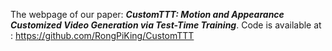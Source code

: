 The webpage of our paper: ___CustomTTT: Motion and Appearance Customized Video Generation via Test-Time Training___.
Code is available at : https://github.com/RongPiKing/CustomTTT
